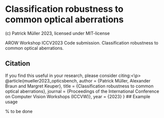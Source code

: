 # Classification robustness to common optical aberrations
(c) Patrick Müller 2023, licensed under MIT-license

AROW Workshop ICCV2023 Code submission. Classification robustness to common optical aberrations.


## Citation
<p>If you find this useful in your research, please consider citing:<\p>
   @article{mueller2023_opticsbench,
      author   = {Patrick Müller, Alexander Braun and Margret Keuper},
      title    = {Classification robustness to common optical aberrations},
      journal  = {Proceedings of the International Conference on Computer Vision Workshops (ICCVW)},
      year     = {2023}
   }
## Example usage

% to be done 
